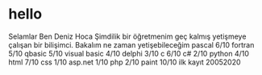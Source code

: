 # hello
Selamlar Ben Deniz Hoca
Şimdilik bir öğretmenim
geç kalmış yetişmeye çalışan bir bilişimci.
Bakalım ne zaman yetişebileceğim
pascal 6/10
fortran 5/10
qbasic 5/10
visual basic 4/10
delphi 3/10
c 6/10
c# 2/10
python 4/10
html 7/10
css 1/10
asp.net 1/10
php  2/10
paint 10/10
ilk kayıt 20052020
